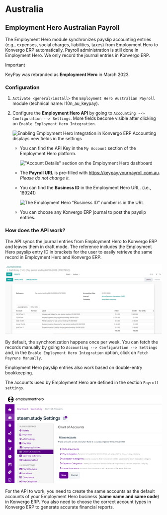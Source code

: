 # Australia

## Employment Hero Australian Payroll

The Employment Hero module synchronizes payslip accounting entries
(e.g., expenses, social charges, liabilities, taxes) from Employment
Hero to Konvergo ERP automatically. Payroll administration is still done in
Employment Hero. We only record the journal entries in Konvergo ERP.

> [!IMPORTANT]
> KeyPay was rebranded as **Employment Hero** in March 2023.

### Configuration

1.  `Activate <general/install>` the
    `Employment Hero Australian Payroll` module (technical name:
    <span class="title-ref">l10n_au_keypay</span>).

2.  Configure the **Employment Hero API** by going to
    `Accounting --> Configuration -->
    Settings`. More fields become visible after clicking on
    `Enable Employment Hero
    Integration`.

    ![Enabling Employment Hero Integration in Konvergo ERP Accounting displays new fields in the
    settings](australia/employment-hero-integration.png)

    - You can find the API Key in the `My Account` section of the
      Employment Hero platform.

      !["Account Details" section on the Employment Hero dashboard](australia/employment-hero-myaccount.png)

    - The **Payroll URL** is pre-filled with
      <span class="title-ref">https://keypay.yourpayroll.com.au</span>.
      *Please do not change it.*

    - You can find the **Business ID** in the Employment Hero URL.
      (i.e., <span class="title-ref">189241</span>)

      ![The Employment Hero "Business ID" number is in the URL](australia/employment-hero-business-id.png)

    - You can choose any Konvergo ERP journal to post the payslip entries.

### How does the API work?

The API syncs the journal entries from Employment Hero to Konvergo ERP and
leaves them in draft mode. The reference includes the Employment Hero
payslip entry ID in brackets for the user to easily retrieve the same
record in Employment Hero and Konvergo ERP.

![Example of a Employment Hero Journal Entry in Konvergo ERP Accounting (Australia)](australia/employment-hero-journal-entry.png)

By default, the synchronization happens once per week. You can fetch the
records manually by going to `Accounting --> Configuration --> Settings`
and, in the `Enable
Employment Hero Integration` option, click on `Fetch Payruns Manually`.

Employment Hero payslip entries also work based on double-entry
bookkeeping.

The accounts used by Employment Hero are defined in the section
`Payroll settings`.

![Chart of Accounts menu in Employment Hero](australia/employment-hero-chart-of-accounts.png)

For the API to work, you need to create the same accounts as the default
accounts of your Employment Hero business (**same name and same code**)
in Konvergo ERP. You also need to choose the correct account types in Konvergo ERP to
generate accurate financial reports.
